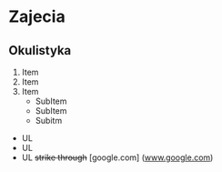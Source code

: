 # Zajecia
## Okulistyka
1. Item
2. Item
3. Item
    * SubItem
    * SubItem
    * Subitm
* UL
* UL
* UL
~~strike through~~
[google.com] (www.google.com)
